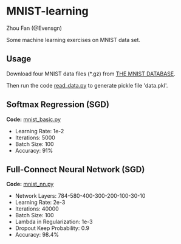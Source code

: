 # MNIST-learning

Zhou Fan (@Evensgn)

Some machine learning exercises on MNIST data set.

## Usage
Download four MNIST data files (*.gz) from [THE MNIST DATABASE](http://yann.lecun.com/exdb/mnist/).

Then run the code [read_data.py](read_data.py) to generate pickle file 'data.pkl'.

## Softmax Regression (SGD)
**Code:** [mnist_basic.py](mnist_basic.py)
* Learning Rate: 1e-2
* Iterations: 5000
* Batch Size: 100
* Accuracy: 91%

## Full-Connect Neural Network (SGD)
**Code:** [mnist_nn.py](mnist_nn.py)
* Network Layers: 784-580-400-300-200-100-30-10
* Learning Rate: 2e-3
* Iterations: 40000
* Batch Size: 100
* Lambda in Regularization: 1e-3
* Dropout Keep Probability: 0.9
* Accuracy: 98.4%
